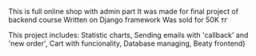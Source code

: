 This is full online shop with admin part
It was made for final project of backend course
Written on Django framework
Was sold for 50K тг


This project includes:
Statistic charts, 
Sending emails with 'callback' and 'new order', 
Cart with funcionality, 
Database managing, 
Beaty frontend)

